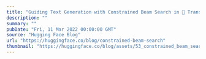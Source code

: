 ```yaml
---
title: "Guiding Text Generation with Constrained Beam Search in 🤗 Transformers"
description: ""
summary: ""
pubDate: "Fri, 11 Mar 2022 00:00:00 GMT"
source: "Hugging Face Blog"
url: "https://huggingface.co/blog/constrained-beam-search"
thumbnail: "https://huggingface.co/blog/assets/53_constrained_beam_search/thumbnail.png"
---
```


